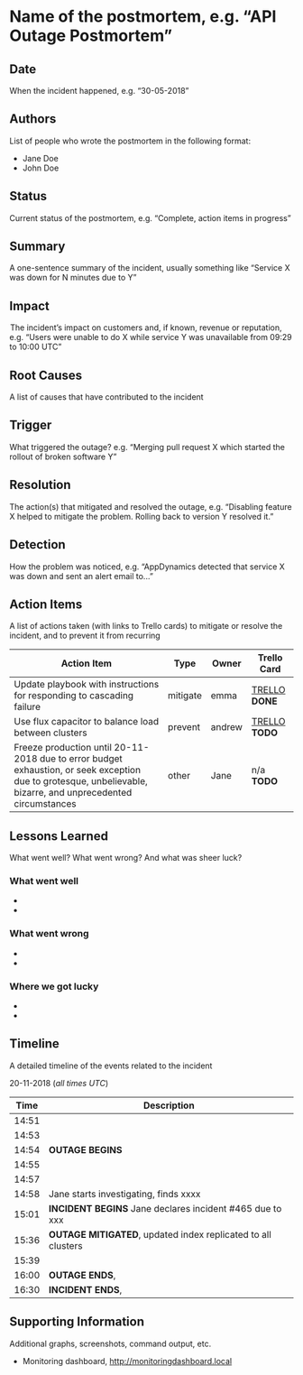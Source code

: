 # Name of the postmortem, e.g. “API Outage Postmortem”

## Date

When the incident happened, e.g. “30-05-2018”

## Authors

List of people who wrote the postmortem  in the following format:

* Jane Doe
* John Doe

## Status

Current status of the postmortem, e.g. “Complete, action items in progress”

## Summary

A one-sentence summary of the incident, usually something like “Service X was down for N minutes due to Y”

## Impact

 The incident’s impact on customers and, if known, revenue or reputation, e.g. “Users were unable to do X while service Y was unavailable from 09:29 to 10:00 UTC”

## Root Causes

A list of causes that have contributed to the incident

## Trigger

What triggered the outage? e.g. “Merging pull request X which started the rollout of broken software Y”

## Resolution

The action(s) that mitigated and resolved the outage, e.g. “Disabling feature X helped to mitigate the problem. Rolling back to version Y resolved it.”

## Detection

How the problem was noticed, e.g. “AppDynamics detected that service X was down and sent an alert email to...”

## Action Items

A list of actions taken (with links to Trello cards) to mitigate or resolve the incident, and to prevent it from recurring

| Action Item | Type | Owner | Trello Card |
| ----------- | ---- | ----- | --- |
| Update playbook with instructions for responding to cascading failure | mitigate | emma | [TRELLO](https://trello.com/c/XXXXXX) **DONE** |
| Use flux capacitor to balance load between clusters | prevent | andrew | [TRELLO](https://trello.com/c/XXXXXX) **TODO** |
| Freeze production until 20-11-2018 due to error budget exhaustion, or seek exception due to grotesque, unbelievable, bizarre, and unprecedented circumstances | other | Jane | n/a **TODO** |

## Lessons Learned

What went well? What went wrong? And what was sheer luck?

### What went well

* 
* 

### What went wrong

* 
* 

### Where we got lucky

* 
* 

## Timeline

A detailed timeline of the events related to the incident

20-11-2018 (*all times UTC*)

| Time  | Description |
| ----- | ----------- |
| 14:51 |             |
| 14:53 |             |
| 14:54 | **OUTAGE BEGINS**  |
| 14:55 |  |
| 14:57 | |
| 14:58 | Jane starts investigating, finds xxxx |
| 15:01 | **INCIDENT BEGINS** Jane declares incident #465 due to xxx |
| 15:36 | **OUTAGE MITIGATED**, updated index replicated to all clusters |
| 15:39 | |
| 16:00 | **OUTAGE ENDS**,  |
| 16:30 | **INCIDENT ENDS**, |

## Supporting Information

Additional graphs, screenshots, command output, etc.

* Monitoring dashboard, <http://monitoringdashboard.local>